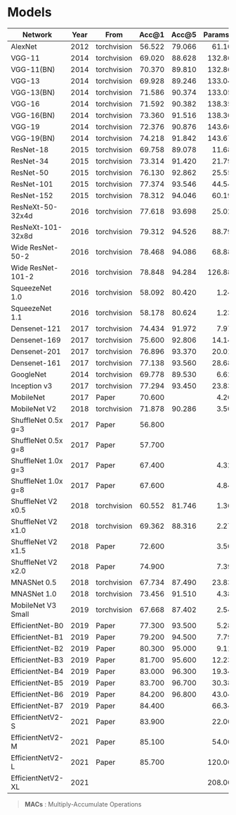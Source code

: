 # Models

| Network           |Year  | From        | Acc@1    | Acc@5  | Params(M)| MACs(M) |
| --                |--    | --          | --:      | --:    | --:    | --:       |
|AlexNet            | 2012 | torchvision | 56.522 | 79.066 |  61.1008 |   714.692 |
|VGG-11             | 2014 | torchvision | 69.020 | 88.628 | 132.8633 |  7616.566 |
|VGG-11(BN)         | 2014 | torchvision | 70.370 | 89.810 | 132.8688 |  7631.418 |
|VGG-13             | 2014 | torchvision | 69.928 | 89.246 | 133.0478 | 11320.759 |
|VGG-13(BN)         | 2014 | torchvision | 71.586 | 90.374 | 133.0537 | 11345.245 |
|VGG-16             | 2014 | torchvision | 71.592 | 90.382 | 138.3575 | 15483.862 |
|VGG-16(BN)         | 2014 | torchvision | 73.360 | 91.516 | 138.3660 | 15510.957 |
|VGG-19             | 2014 | torchvision | 72.376 | 90.876 | 143.6672 | 19646.965 |
|VGG-19(BN)         | 2014 | torchvision | 74.218 | 91.842 | 143.6782 | 19676.669 |
|ResNet-18          | 2015 | torchvision | 69.758 | 89.078 |  11.6895 |  1819.066 |
|ResNet-34          | 2015 | torchvision | 73.314 | 91.420 |  21.7977 |  3671.263 |
|ResNet-50          | 2015 | torchvision | 76.130 | 92.862 |  25.5570 |  4111.515 |
|ResNet-101         | 2015 | torchvision | 77.374 | 93.546 |  44.5492 |  7833.972 |
|ResNet-152         | 2015 | torchvision | 78.312 | 94.046 |  60.1928 | 11558.837 |
|ResNeXt-50-32x4d   | 2016 | torchvision | 77.618 | 93.698 |  25.0289 |  4259.383 |
|ResNeXt-101-32x8d  | 2016 | torchvision | 79.312 | 94.526 |  88.7913 | 16476.537 |
|Wide ResNet-50-2   | 2016 | torchvision | 78.468 | 94.086 |  68.8832 | 11426.925 |
|Wide ResNet-101-2  | 2016 | torchvision | 78.848 | 94.284 | 126.8867 | 22795.602 |
|SqueezeNet 1.0     | 2016 | torchvision | 58.092 | 80.420 |   1.2484 |   823.441 |
|SqueezeNet 1.1     | 2016 | torchvision | 58.178 | 80.624 |   1.2355 |   351.911 |
|Densenet-121       | 2017 | torchvision | 74.434 | 91.972 |   7.9789 |  2865.672 |
|Densenet-169       | 2017 | torchvision | 75.600 | 92.806 |  14.1495 |  3398.071 |
|Densenet-201       | 2017 | torchvision | 76.896 | 93.370 |  20.0139 |  4340.971 |
|Densenet-161       | 2017 | torchvision | 77.138 | 93.560 |  28.6810 |  7787.013 |
|GoogleNet          | 2014 | torchvision | 69.778 | 89.530 |   6.6249 |  1504.880 |
|Inception v3       | 2017 | torchvision | 77.294 | 93.450 |  23.8346 |  2847.271 |
|MobileNet          | 2017 | Paper       | 70.600 |        |   4.2000 |   569.000 |
|MobileNet V2       | 2018 | torchvision | 71.878 | 90.286 |   3.5049 |   314.130 |
|ShuffleNet 0.5x g=3| 2017 | Paper       | 56.800 |        |          |           |
|ShuffleNet 0.5x g=8| 2017 | Paper       | 57.700 |        |          |           |
|ShuffleNet 1.0x g=3| 2017 | Paper       | 67.400 |        |   4.3230 |  1924.415 |
|ShuffleNet 1.0x g=8| 2017 | Paper       | 67.600 |        |   4.8413 |  1912.766 |
|ShuffleNet V2 x0.5 | 2018 | torchvision | 60.552 | 81.746 |   1.3668 |    42.524 |
|ShuffleNet V2 x1.0 | 2018 | torchvision | 69.362 | 88.316 |   2.2786 |   148.808 |
|ShuffleNet V2 x1.5 | 2018 | Paper       | 72.600 |        |   3.5036 |   301.294 |
|ShuffleNet V2 x2.0 | 2018 | Paper       | 74.900 |        |   7.3940 |   590.741 |
|MNASNet 0.5        | 2018 | torchvision | 67.734 | 87.490 |  23.8346 |   110.587 |
|MNASNet 1.0        | 2018 | torchvision | 73.456 | 91.510 |   4.3833 |   325.329 |
|MobileNet V3 Small | 2019 | torchvision | 67.668 | 87.402 |   2.5429 |    59.368 |
|EfficientNet-B0    | 2019 | Paper       | 77.300 | 93.500 |   5.2885 |   401.679 |
|EfficientNet-B1    | 2019 | Paper       | 79.200 | 94.500 |   7.7942 |   591.948 |
|EfficientNet-B2    | 2019 | Paper       | 80.300 | 95.000 |   9.1100 |   682.357 |
|EfficientNet-B3    | 2019 | Paper       | 81.700 | 95.600 |  12.2332 |   993.680 |
|EfficientNet-B4    | 2019 | Paper       | 83.000 | 96.300 |  19.3416 |  1544.606 |
|EfficientNet-B5    | 2019 | Paper       | 83.700 | 96.700 |  30.3898 |  2413.021 |
|EfficientNet-B6    | 2019 | Paper       | 84.200 | 96.800 |  43.0407 |  3432.558 |
|EfficientNet-B7    | 2019 | Paper       | 84.400 |        |  66.3480 |  5267.130 |
|EfficientNetV2-S   | 2021 | Paper       | 83.900 |        |  22.0000 |           |
|EfficientNetV2-M   | 2021 | Paper       | 85.100 |        |  54.0000 |           |
|EfficientNetV2-L   | 2021 | Paper       | 85.700 |        | 120.0000 |           |
|EfficientNetV2-XL  | 2021 |             |        |        | 208.0000 |           |

> **MACs** : Multiply-Accumulate Operations

